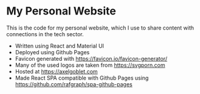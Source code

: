 # My Personal Website

This is the code for my personal website, which I use to share content with connections in the tech sector.

- Written using React and Material UI
- Deployed using Github Pages
- Favicon generated with https://favicon.io/favicon-generator/
- Many of the used logos are taken from https://svgporn.com
- Hosted at https://axelgoblet.com
- Made React SPA compatible with Github Pages using https://github.com/rafgraph/spa-github-pages
